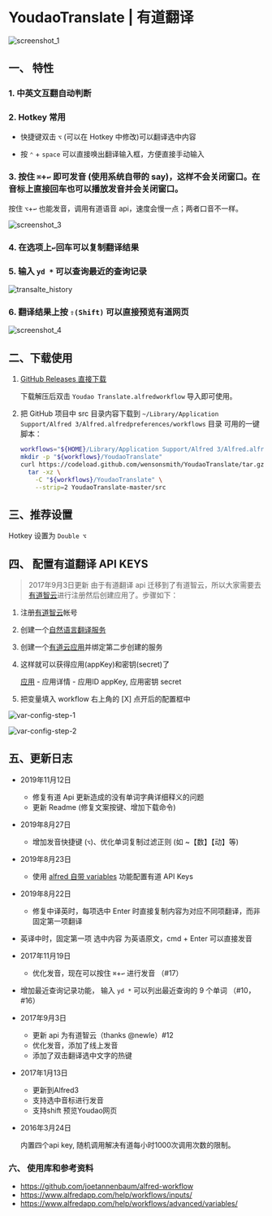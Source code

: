 
YoudaoTranslate | 有道翻译
===============

![screenshot_1](screenshot/screenshot_1.png)

## 一、 特性

### 1. 中英文互翻自动判断

### 2. Hotkey 常用

- 快捷键双击 `⌥` (可以在 Hotkey 中修改)可以翻译选中内容

- 按 `⌃` + `space` 可以直接唤出翻译输入框，方便直接手动输入

### 3. 按住 `⌘`+`↩︎`  即可发音 (使用系统自带的 say)，这样不会关闭窗口。在音标上直接回车也可以播放发音并会关闭窗口。

按住  `⌥`+`↩︎`  也能发音，调用有道语音 api，速度会慢一点；两者口音不一样。

![screenshot_3](screenshot/screenshot_3.png)

### 4. 在选项上`↩︎`回车可以复制翻译结果

### 5. 输入 `yd *` 可以查询最近的查询记录

![transalte_history](screenshot/translate_history.gif)


### 6. 翻译结果上按 `⇧(Shift)` 可以直接预览有道网页

![screenshot_4](screenshot/screenshot_4.gif)



## 二、下载使用
1. [GitHub Releases 直接下载](https://github.com/wensonsmith/YoudaoTranslate/releases)

   下载解压后双击 `Youdao Translate.alfredworkflow` 导入即可使用。

1. 把 GitHub 项目中 src 目录内容下载到 `~/Library/Application Support/Alfred 3/Alfred.alfredpreferences/workflows` 目录
   可用的一键脚本：

   ```bash
   workflows="${HOME}/Library/Application Support/Alfred 3/Alfred.alfredpreferences/workflows/"
   mkdir -p "${workflows}/YoudaoTranslate"
   curl https://codeload.github.com/wensonsmith/YoudaoTranslate/tar.gz/master | \
     tar -xz \
       -C "${workflows}/YoudaoTranslate" \
       --strip=2 YoudaoTranslate-master/src
   
   ```

   


## 三、推荐设置

Hotkey 设置为 `Double ⌥`



## 四、 配置有道翻译 API KEYS

> 2017年9月3日更新
> 由于有道翻译 api 迁移到了有道智云，所以大家需要去[有道智云](http://ai.youdao.com/)进行注册然后创建应用了。步骤如下：

1. 注册[有道智云](https://ai.youdao.com/)帐号

2. 创建一个[自然语言翻译服务](https://ai.youdao.com/fanyi-services.s)

3. 创建一个[有道云应用](https://ai.youdao.com/appmgr.s)并绑定第二步创建的服务

4. 这样就可以获得应用(appKey)和密钥(secret)了

   [应用](https://ai.youdao.com/appmgr.s) - 应用详情 - 应用ID appKey, 应用密钥 secret

5. 把变量填入 workflow 右上角的 [X] 点开后的配置框中


![var-config-step-1](screenshot/var-config-step-1.png)

![var-config-step-2](screenshot/var-config-step-2.png)



## 五、更新日志  

- 2019年11月12日
  
  - 修复有道 Api 更新造成的没有单词字典详细释义的问题
  - 更新 Readme (修复文案按键、增加下载命令)
  
- 2019年8月27日
  
  - 增加发音快捷键 (`⌥`)、优化单词复制过滤正则 (如 ~【数】【动】等)

- 2019年8月23日
  
  - 使用 [alfred 自带 variables](https://www.alfredapp.com/help/workflows/advanced/variables/) 功能配置有道 API Keys

- 2019年8月22日
  
  - 修复中译英时，每项选中 Enter 时直接复制内容为对应不同项翻译，而非固定第一项翻译
  
- 英译中时，固定第一项 选中内容 为英语原文，cmd + Enter 可以直接发音
  
- 2017年11月19日
  
  - 优化发音，现在可以按住 `⌘`+`↩︎` 进行发音 （#17）
  
- 增加最近查询记录功能， 输入 `yd *` 可以列出最近查询的 9 个单词 （#10， #16）
  
- 2017年9月3日
  
  - 更新 api 为有道智云（thanks @newle）#12
  - 优化发音，添加了线上发音
  - 添加了双击翻译选中文字的热键
  
- 2017年1月13日

  - 更新到Alfred3
  - 支持选中音标进行发音
  - 支持shift 预览Youdao网页

- 2016年3月24日

  内置四个api key, 随机调用解决有道每小时1000次调用次数的限制。

### 六、 使用库和参考资料

- https://github.com/joetannenbaum/alfred-workflow
- https://www.alfredapp.com/help/workflows/inputs/
- https://www.alfredapp.com/help/workflows/advanced/variables/